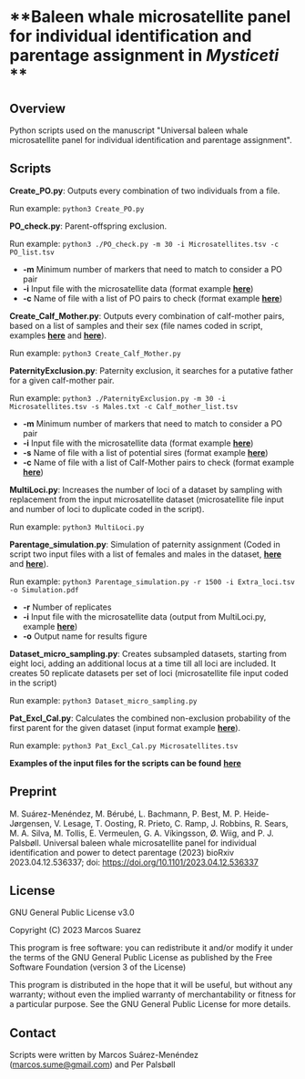 
# **Baleen whale microsatellite panel for individual identification and parentage assignment in *Mysticeti* **

## Overview

Python scripts used on the manuscript "Universal baleen whale microsatellite panel for individual identification and parentage assignment".

## Scripts

**Create_PO.py**: Outputs every combination of two individuals from a file.

Run example: ```python3 Create_PO.py```

**PO_check.py**: Parent-offspring exclusion.

Run example: ```python3 ./PO_check.py -m 30 -i Microsatellites.tsv -c PO_list.tsv```

+ **-m** Minimum number of markers that need to match to consider a PO pair
+ **-i** Input file with the microsatellite data (format example [**here**](https://github.com/MSuarezMenendez/PaternityExclusion/tree/main/Example_files/Microsatellites.tsv))
+ **-c** Name of file with a list of PO pairs to check (format example [**here**](https://github.com/MSuarezMenendez/PaternityExclusion/tree/main/Example_files/PO_list.tsv))


**Create_Calf_Mother.py**: Outputs every combination of calf-mother pairs, based on a list of samples and their sex (file names coded in script, examples [**here**](https://github.com/MSuarezMenendez/PaternityExclusion/tree/main/Example_files/Samples.txt) and [**here**](https://github.com/MSuarezMenendez/PaternityExclusion/tree/main/Example_files/Sexes.tsv)).

Run example: ```python3 Create_Calf_Mother.py```

**PaternityExclusion.py**: Paternity exclusion, it searches for a putative father for a given calf-mother pair.

Run example: ```python3 ./PaternityExclusion.py -m 30 -i Microsatellites.tsv -s Males.txt -c Calf_mother_list.tsv```

+ **-m** Minimum number of markers that need to match to consider a PO pair
+ **-i** Input file with the microsatellite data (format example [**here**](https://github.com/MSuarezMenendez/PaternityExclusion/tree/main/Example_files/Microsatellites.tsv))
+ **-s** Name of file with a list of potential sires (format example [**here**](https://github.com/MSuarezMenendez/PaternityExclusion/tree/main/Example_files/Males.txt))
+ **-c** Name of file with a list of Calf-Mother pairs to check (format example [**here**](https://github.com/MSuarezMenendez/PaternityExclusion/tree/main/Example_files/Calf_mother_list.tsv))

**MultiLoci.py**: Increases the number of loci of a dataset by sampling with replacement from the input microsatellite dataset (microsatellite file input and number of loci to duplicate coded in the script).

Run example: ```python3 MultiLoci.py```

**Parentage_simulation.py**: Simulation of paternity assignment (Coded in script two input files with a list of females and males in the dataset, [**here**](https://github.com/MSuarezMenendez/PaternityExclusion/tree/main/Example_files/Females.txt) and [**here**](https://github.com/MSuarezMenendez/PaternityExclusion/tree/main/Example_files/Males.txt)).

Run example: ```python3 Parentage_simulation.py -r 1500 -i Extra_loci.tsv -o Simulation.pdf```

+ **-r** Number of replicates
+ **-i** Input file with the microsatellite data (output from MultiLoci.py, example [**here**](https://github.com/MSuarezMenendez/PaternityExclusion/tree/main/Example_files/Extra_loci.tsv))
+ **-o** Output name for results figure

**Dataset_micro_sampling.py**: Creates subsampled datasets, starting from eight loci, adding an additional locus at a time till all loci are included. It creates 50 replicate datasets per set of loci (microsatellite file input coded in the script)

Run example: ```python3 Dataset_micro_sampling.py```

**Pat_Excl_Cal.py**: Calculates the combined non-exclusion probability of the first parent for the given dataset (input format example [**here**](https://github.com/MSuarezMenendez/PaternityExclusion/tree/main/Example_files/Microsatellites.tsv)).

Run example: ```python3 Pat_Excl_Cal.py Microsatellites.tsv```

**Examples of the input files for the scripts can be found** [**here**](https://github.com/MSuarezMenendez/PaternityExclusion/tree/main/Example_files)

## Preprint

M. Suárez-Menéndez, M. Bérubé, L. Bachmann, P. Best, M. P. Heide-Jørgensen, V. Lesage, T. Oosting, R. Prieto, C. Ramp, J. Robbins, R. Sears, M. A. Silva, M. Tollis, E. Vermeulen, G. A. Víkingsson, Ø. Wiig, and P. J. Palsbøll. Universal baleen whale microsatellite panel for individual identification and power to detect parentage (2023) bioRxiv 2023.04.12.536337; doi: https://doi.org/10.1101/2023.04.12.536337

## License

GNU General Public License v3.0

Copyright (C) 2023 Marcos Suarez

This program is free software: you can redistribute it and/or modify
it under the terms of the GNU General Public License as published by
the Free Software Foundation (version 3 of the License)

This program is distributed in the hope that it will be useful,
but without any warranty; without even the implied warranty of
merchantability or fitness for a particular purpose. See the
GNU General Public License for more details.

## Contact

Scripts were written by Marcos Suárez-Menéndez (marcos.sume@gmail.com) and Per Palsbøll

